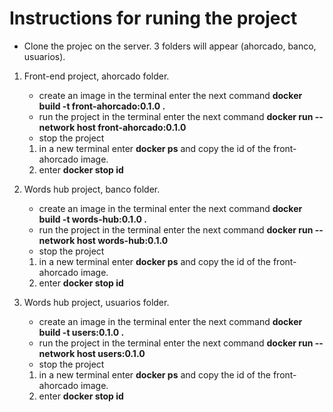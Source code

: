 # Instructions for runing the project

* Clone the projec on the server.
3 folders will appear (ahorcado, banco, usuarios).

1. Front-end project, ahorcado folder.
    * create an image 
     in the terminal enter the next command **docker build -t front-ahorcado:0.1.0 .**
    * run the project 
    in the terminal enter the next command **docker run --network host front-ahorcado:0.1.0**
    * stop the project
    1. in a new terminal enter **docker ps** and copy the id of the front-ahorcado image.
    2. enter **docker stop id**

2. Words hub project, banco folder.
    * create an image 
     in the terminal enter the next command **docker build -t words-hub:0.1.0 .**
    * run the project 
    in the terminal enter the next command **docker run --network host words-hub:0.1.0**
    * stop the project
    1. in a new terminal enter **docker ps** and copy the id of the front-ahorcado image.
    2. enter **docker stop id**

3. Words hub project, usuarios folder.
    * create an image 
     in the terminal enter the next command **docker build -t users:0.1.0 .**
    * run the project 
    in the terminal enter the next command **docker run --network host users:0.1.0**
    * stop the project
    1. in a new terminal enter **docker ps** and copy the id of the front-ahorcado image.
    2. enter **docker stop id**
